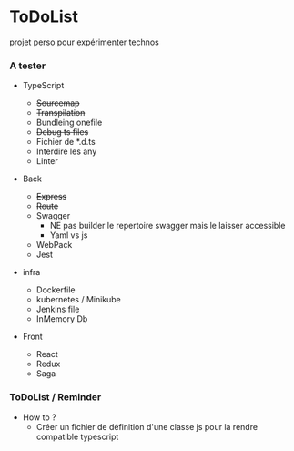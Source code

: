 # ToDoList
projet perso pour expérimenter technos


### A tester 
- TypeScript
  - ~~Sourcemap~~
  - ~~Transpilation~~ 
  - Bundleing onefile
  - ~~Debug ts files~~
  - Fichier de *.d.ts
  - Interdire les any
  - Linter 

- Back
  - ~~Express~~ 
  - ~~Route~~ 
  - Swagger
    - NE pas builder le repertoire swagger mais le laisser accessible
    - Yaml vs js
  - WebPack
  - Jest
- infra
    - Dockerfile
    - kubernetes / Minikube
    - Jenkins file
    - InMemory Db
- Front
  - React
  - Redux
  - Saga

### ToDoList / Reminder
- How to ?
  - Créer un fichier de définition d'une classe js pour la rendre compatible typescript
  
